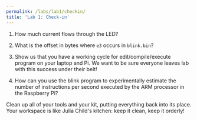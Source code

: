 ```yaml
---
permalink: /labs/lab1/checkin/
title: 'Lab 1: Check-in'
---
```


1. How much current flows through the LED?

2. What is the offset in bytes where `e3` occurs in `blink.bin`?

3. Show us that you have a working cycle for edit/compile/execute program on your laptop and Pi. We want to be sure everyone leaves lab with this success under their belt!

4. How can you use the blink program to experimentally estimate the number of instructions per second executed by the ARM processor in the Raspberry Pi?

Clean up all of your tools and your kit, putting everything back into its
place. Your workspace is like Julia Child's kitchen: keep it clean, keep
it orderly!
